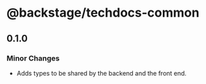 # @backstage/techdocs-common

## 0.1.0

### Minor Changes

- Adds types to be shared by the backend and the front end.
